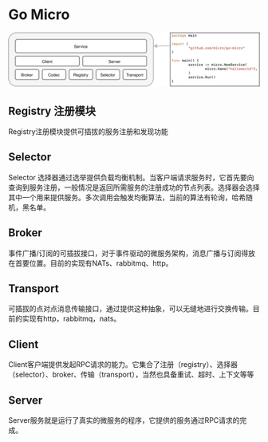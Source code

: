 # Go Micro

![](../image/go-micro.svg)

## Registry 注册模块
Registry注册模块提供可插拔的服务注册和发现功能

## Selector
Selector 选择器通过选举提供负载均衡机制。当客户端请求服务时，它首先要向查询到服务注册，一般情况是返回所需服务的注册成功的节点列表。选择器会选择其中一个用来提供服务。多次调用会触发均衡算法，当前的算法有轮询，哈希随机，黑名单。

## Broker
事件广播/订阅的可插拔接口，对于事件驱动的微服务架构，消息广播与订阅得放在首要位置。目前的实现有NATs、rabbitmq、http。

## Transport
可插拔的点对点消息传输接口，通过提供这种抽象，可以无缝地进行交换传输。目前的实现有http，rabbitmq，nats。

## Client
Client客户端提供发起RPC请求的能力。它集合了注册（registry）、选择器（selector）、broker、传输（transport），当然也具备重试、超时、上下文等等

## Server
Server服务就是运行了真实的微服务的程序，它提供的服务通过RPC请求的完成。